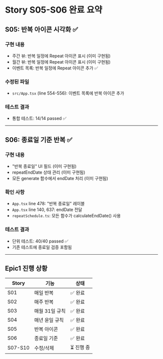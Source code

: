 # Story S05-S06 완료 요약

## S05: 반복 아이콘 시각화 ✅

### 구현 내용

- 주간 뷰: 반복 일정에 Repeat 아이콘 표시 (이미 구현됨)
- 월간 뷰: 반복 일정에 Repeat 아이콘 표시 (이미 구현됨)
- 이벤트 목록: 반복 일정에 Repeat 아이콘 추가 ✅

### 수정된 파일

- `src/App.tsx` (line 554-556): 이벤트 목록에 반복 아이콘 추가

### 테스트 결과

- 통합 테스트: 14/14 passed ✅

---

## S06: 종료일 기준 반복 ✅

### 구현 내용

- "반복 종료일" UI 필드 (이미 구현됨)
- repeatEndDate 상태 관리 (이미 구현됨)
- 모든 generate 함수에서 endDate 처리 (이미 구현됨)

### 확인 사항

- `App.tsx` line 478: "반복 종료일" 레이블
- `App.tsx` line 140, 637: endDate 전달
- `repeatSchedule.ts`: 모든 함수가 calculateEndDate() 사용

### 테스트 결과

- 단위 테스트: 40/40 passed ✅
- 기존 테스트에 종료일 검증 포함됨

---

## Epic1 진행 상황

| Story   | 기능           | 상태       |
| ------- | -------------- | ---------- |
| S01     | 매일 반복      | ✅ 완료    |
| S02     | 매주 반복      | ✅ 완료    |
| S03     | 매월 31일 규칙 | ✅ 완료    |
| S04     | 매년 윤일 규칙 | ✅ 완료    |
| S05     | 반복 아이콘    | ✅ 완료    |
| S06     | 종료일 기준    | ✅ 완료    |
| S07-S10 | 수정/삭제      | ⏳ 진행 중 |
